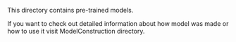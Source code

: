 This directory contains pre-trained models.

If you want to check out detailed information about how model was made or how to use it visit ModelConstruction directory. 

